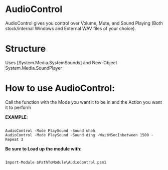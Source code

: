 # AudioControl
AudioControl gives you control over Volume, Mute, and Sound Playing (Both stock/internal Windows and External WAV files of your choice).

# Structure
Uses [System.Media.SystemSounds] and New-Object System.Media.SoundPlayer

# How to use AudioControl:
Call the function with the Mode you want it to be in and the Action you want it to perform

**EXAMPLE**:
<pre><code>
AudioControl -Mode PlaySound -Sound uhoh
AudioControl -Mode PlaySound -Sound ding -WaitMSecInbetween 1500 -Repeat 3
</code></pre>

**Be sure to Load up the module with**:  
<pre><code>
Import-Module $PathToModule\AudioControl.psm1
</code></pre>

